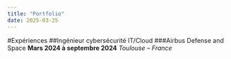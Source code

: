 ```yaml
---
title: "Portfolio"
date: 2025-03-25
---
```

#Expériences
##Ingénieur cybersécurité IT/Cloud
###Airbus Defense and Space 
**Mars 2024 à septembre 2024** 
*Toulouse – France*
